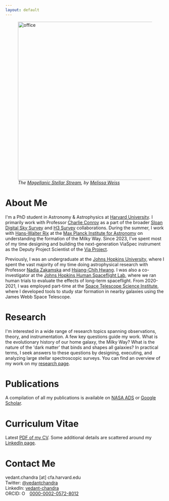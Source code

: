 ```yaml
---
layout: default
---
```


<figure>
<img src="{{site.baseurl}}/assets/mss_illustration.jpg" alt="office" width="500"/><br>
<em>The <a href="https://www.cfa.harvard.edu/news/distant-stars-spotted-first-time-vast-magellanic-stream">Magellanic Stellar Stream</a>, by <a href="https://melissaweiss.com/">Melissa Weiss</a></em>
</figure>

<h1 id="about">About Me</h1>

I'm a PhD student in Astronomy & Astrophysics at [Harvard University](https://pweb.cfa.harvard.edu/). I primarily work with Professor [Charlie Conroy](https://scholar.harvard.edu/cconroy) as a part of the broader [Sloan Digital Sky Survey](https://www.sdss5.org/) and [H3 Survey](http://h3survey.rc.fas.harvard.edu/) collaborations. During the summer, I work with [Hans-Walter Rix](https://www.mpia.de/rix) at the [Max Planck Institute for Astronomy](https://www.mpia.de/en) on understanding the formation of the Milky Way. Since 2023, I've spent most of my time designing and building the next-generation ViaSpec instrument as the Deputy Project Scientist of the [Via Project](https://via-project.org/). 

Previously, I was an undergraduate at the [Johns Hopkins University](https://www.jhu.edu), where I spent the vast majority of my time doing astrophysical research with Professor [Nadia Zakamska](https://zakamska.johnshopkins.edu/) and [Hsiang-Chih Hwang](http://www.hwang-astro.me). I was also a co-investigator at the [Johns Hopkins Human Spaceflight Lab](https://www.jhuhsl.space), where we ran human trials to evaluate the effects of long-term spaceflight. From 2020-2021, I was employed part-time at the [Space Telescope Science Institute](https://www.stsci.edu), where I developed tools to study star formation in nearby galaxies using the James Webb Space Telescope. 

<h1 id="Research">Research</h1>

I'm interested in a wide range of research topics spanning observations, theory, and instrumentation. A few key questions guide my work. What is the evolutionary history of our home galaxy, the Milky Way? What is the nature of the 'dark matter' that binds and shapes all galaxies? In practical terms, I seek answers to these questions by designing, executing, and analyzing large stellar spectroscopic surveys. You can find an overview of my work on my [research page](https://vedantchandra.com/research). 

<h1 id="pub">Publications</h1>

A compilation of all my publications is available on [NASA ADS](https://ui.adsabs.harvard.edu/public-libraries/frBgq47XRVm5Oy_ielR_6w) or [Google Scholar](https://scholar.google.com/citations?user=eFbbm5UAAAAJ&hl=en). 

<h1 id="cv">Curriculum Vitae</h1>

Latest [PDF of my CV]({{site.baseurl}}/assets/cv.pdf). Some additional details are scattered around my [LinkedIn page](https://www.linkedin.com/in/vedant-chandra/). 

<h1 id="contact">Contact Me</h1>

vedant.chandra [at] cfa.harvard.edu <br>
Twitter: [@vedantchandra](https://twitter.com/vedantchandra) <br>
LinkedIn: [vedant-chandra](https://www.linkedin.com/in/vedant-chandra/) <br>
ORCID: <img src="https://orcid.org/sites/default/files/images/orcid_16x16.png" style="width:1em;margin-right:.5em;" alt="ORCID iD icon"> [0000-0002-0572-8012](https://orcid.org/0000-0002-0572-8012) <br>
